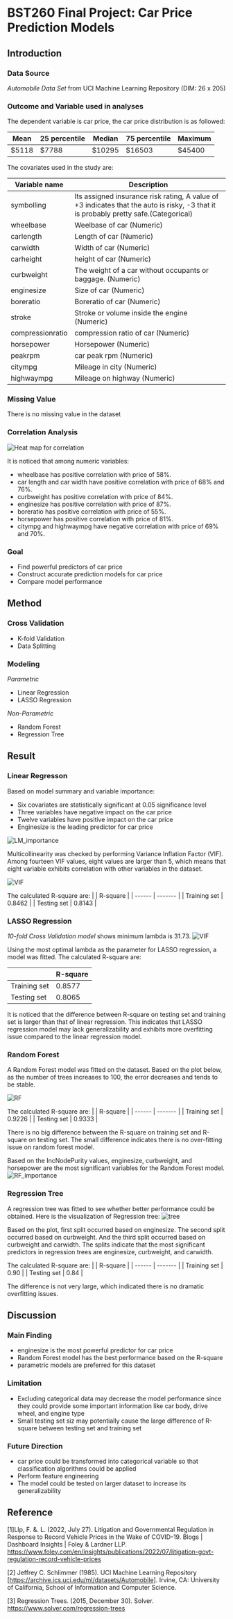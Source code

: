 # BST260 Final Project: Car Price Prediction Models

## Introduction
### Data Source

*Automobile Data Set* from UCI Machine Learning Repository (DIM: 26 x 205)

### Outcome and Variable used in analyses

The dependent variable is car price, the car price distribution is as followed:

| Mean | 25 percentile | Median | 75 percentile | Maximum |
| ------ | ----------- | ----------- | ----------- | ----------- |
| $5118 | $7788 | $10295 | $16503 | $45400 |

The covariates used in the study are:

| Variable name | Description |
| ----------- | ----------- |
| symbolling | Its assigned insurance risk rating, A value of +3 indicates that the auto is risky, -3 that it is probably pretty safe.(Categorical)  |
| wheelbase | Weelbase of car (Numeric) |
| carlength |  Length of car (Numeric) |
| carwidth | Width of car (Numeric) |
| carheight | height of car (Numeric) |
| curbweight | The weight of a car without occupants or baggage. (Numeric) |
| enginesize | Size of car (Numeric) |
| boreratio | Boreratio of car (Numeric) |
| stroke | Stroke or volume inside the engine (Numeric) |
| compressionratio | compression ratio of car (Numeric) |
| horsepower | Horsepower (Numeric) |
| peakrpm | car peak rpm (Numeric) |
| citympg | Mileage in city (Numeric) |
| highwaympg | Mileage on highway (Numeric) |

### Missing Value

There is no missing value in the dataset

### Correlation Analysis

![Heat map for correlation](https://github.com/MinyeZhou429/MinyeZhou429.github.io/blob/main/截屏2022-12-14%20下午2.28.37.png)

It is noticed that among numeric variables:
- wheelbase has positive correlation with price of 58%.
- car length and car width have positive correlation with price of 68% and 76%.
- curbweight has positive correlation with price of 84%.
- enginesize has positive correlation with price of 87%.
- boreratio has positive correlation with price of 55%.
- horsepower has positive correlation with price of 81%.
- citympg and highwaympg have negative correlation with price of 69% and 70%.

### Goal

- Find powerful predictors of car price
- Construct accurate prediction models for car price
- Compare model performance

## Method

### Cross Validation

- K-fold Validation
- Data Splitting

### Modeling

*Parametric*
- Linear Regression
- LASSO Regression

*Non-Parametric*
- Random Forest
- Regression Tree

## Result

### Linear Regresson

Based on model summary and variable importance:

- Six covariates are statistically significant at 0.05 significance level
- Three variables have negative impact on the car price
- Twelve variables have positive impact on the car price
- Enginesize is the leading predictor for car price

![LM_importance](https://github.com/MinyeZhou429/MinyeZhou429.github.io/blob/main/截屏2022-12-14%20下午2.48.56.png)

Multicollinearity was checked by performing Variance Inflation Factor (VIF). Among fourteen VIF values, eight values are larger than 5, which means that eight variable exhibits correlation with other variables in the dataset.

![VIF](https://github.com/MinyeZhou429/MinyeZhou429.github.io/blob/main/截屏2022-12-14%20下午3.13.40.png)

The calculated R-square are:
|  | R-square |
| ------ | ------- |
| Training set | 0.8462 |
| Testing set | 0.8143 |

### LASSO Regression

*10-fold Cross Validation model* shows minimum lambda is 31.73.
![VIF](https://github.com/MinyeZhou429/MinyeZhou429.github.io/blob/main/截屏2022-12-14%20下午3.15.36.png)

Using the most optimal lambda as the parameter for LASSO regression, a model was fitted. The calculated R-square are:

|  | R-square |
| ------ | ------- |
| Training set | 0.8577 |
| Testing set | 0.8065 |

It is noticed that the difference between R-square on testing set and training set is larger than that of linear regression. This indicates that LASSO regression model may lack generalizability and exhibits more overfitting issue compared to the linear regression model.

### Random Forest

A Random Forest model was fitted on the dataset. Based on the plot below, as the number of trees increases to 100, the error decreases and tends to be stable. 

![RF](https://github.com/MinyeZhou429/MinyeZhou429.github.io/blob/main/截屏2022-12-14%20下午3.22.36.png)

The calculated R-square are:
|  | R-square |
| ------ | ------- |
| Training set | 0.9226 |
| Testing set | 0.9333 |

There is no big difference between the R-square on training set and R-square on testing set. The small difference indicates there is no over-fitting issue on random forest model.

Based on the IncNodePurity values, enginesize, curbweight, and horsepower are the most significant variables for the Random Forest model.
![RF_importance](https://github.com/MinyeZhou429/MinyeZhou429.github.io/blob/main/截屏2022-12-14%20下午3.24.20.png)

### Regression Tree

A regression tree was fitted to see whether better performance could be obtained. Here is the visualization of Regression tree:
![tree](https://github.com/MinyeZhou429/MinyeZhou429.github.io/blob/main/截屏2022-12-14%20下午3.26.44.png)

Based on the plot, first split occurred based on enginesize. The second split occurred based on curbweight. And the third split occurred based on curbweight and carwidth. The splits indicate that the most significant predictors in regression trees are enginesize, curbweight, and carwidth. 

The calculated R-square are:
|  | R-square |
| ------ | ------- |
| Training set | 0.90 |
| Testing set | 0.84 |

The difference is not very large, which indicated there is no dramatic overfitting issues.

## Discussion

### Main Finding

- enginesize is the most powerful predictor for car price
- Random Forest model has the best performance based on the R-square
- parametric models are preferred for this dataset

### Limitation

- Excluding categorical data may decrease the model performance since they could provide some important information like car body, drive wheel, and engine type
- Small testing set siz may potentially cause the large difference of R-square between testing set and training set

### Future Direction

- car price could be transformed into categorical variable so that classification algorithms could be applied
- Perform feature engineering
- The model could be tested on larger dataset to increase its generalizability

## Reference
 
[1]Llp, F. &. L. (2022, July 27). Litigation and Governmental Regulation in Response to Record Vehicle Prices in the Wake of COVID-19. Blogs | Dashboard Insights | Foley & Lardner LLP. https://www.foley.com/en/insights/publications/2022/07/litigation-govt-regulation-record-vehicle-prices

[2] Jeffrey C. Schlimmer (1985). UCI Machine Learning Repository [https://archive.ics.uci.edu/ml/datasets/Automobile]. Irvine, CA: University of California, School of Information and Computer Science.

[3] Regression Trees. (2015, December 30). Solver. https://www.solver.com/regression-trees

